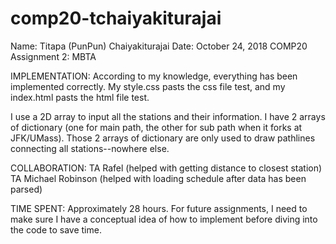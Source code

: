 # comp20-tchaiyakiturajai
 
Name: Titapa (PunPun) Chaiyakiturajai
Date: October 24, 2018
COMP20 Assignment 2: MBTA 


IMPLEMENTATION:
According to my knowledge, everything has been implemented correctly. My
style.css pasts the css file test, and my index.html pasts the html file test.

I use a 2D array to input all the stations and their information. I have 2 
arrays of dictionary (one for main path, the other for sub path when it
forks at JFK/UMass). Those 2 arrays of dictionary are only used to draw 
pathlines connecting all stations--nowhere else. 


COLLABORATION:
TA Rafel (helped with getting distance to closest station)
TA Michael Robinson (helped with loading schedule after data has been parsed)


TIME SPENT: 
Approximately 28 hours. For future assignments, I need to make sure I have
a conceptual idea of how to implement before diving into the code to save 
time. 